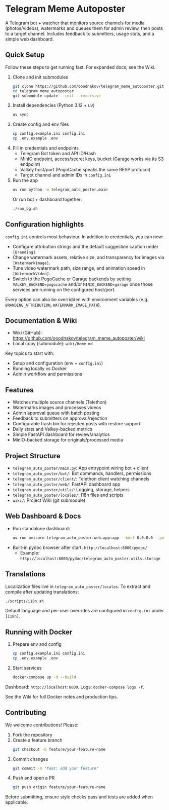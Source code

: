 # Telegram Meme Autoposter

A Telegram bot + watcher that monitors source channels for media (photos/videos), watermarks and queues them for admin review, then posts to a target channel. Includes feedback to submitters, usage stats, and a simple web dashboard.

## Quick Setup

Follow these steps to get running fast. For expanded docs, see the Wiki.

1. Clone and init submodules
   ```bash
   git clone https://github.com/ooodnakov/telegram_meme_autoposter.git
   cd telegram_meme_autoposter
   git submodule update --init --recursive
   ```
2. Install dependencies (Python 3.12 + uv)
   ```bash
   uv sync
   ```
3. Create config and env files
   ```bash
   cp config.example.ini config.ini
   cp .env.example .env
   ```
4. Fill in credentials and endpoints
   - Telegram Bot token and API ID/Hash
   - MinIO endpoint, access/secret keys, bucket (Garage works via its S3 endpoint)
   - Valkey host/port (PogoCache speaks the same RESP protocol)
   - Target channel and admin IDs in `config.ini`
5. Run the app
   ```bash
   uv run python -m telegram_auto_poster.main
   ```
   Or run bot + dashboard together:
   ```bash
   ./run_bg.sh
   ```

## Configuration highlights

`config.ini` controls most behaviour. In addition to credentials, you can now:

- Configure attribution strings and the default suggestion caption under `[Branding]`.
- Change watermark assets, relative size, and transparency for images via `[WatermarkImage]`.
- Tune video watermark path, size range, and animation speed in `[WatermarkVideo]`.
- Switch to the PogoCache or Garage backends by setting `VALKEY_BACKEND=pogocache`
  and/or `MINIO_BACKEND=garage` once those services are running on the configured
  host/port.

Every option can also be overridden with environment variables (e.g. `BRANDING_ATTRIBUTION`,
`WATERMARK_IMAGE_PATH`).

## Documentation & Wiki

- Wiki (GitHub): https://github.com/ooodnakov/telegram_meme_autoposter/wiki
- Local copy (submodule): `wiki/Home.md`

Key topics to start with:
- Setup and configuration (env + `config.ini`)
- Running locally vs Docker
- Admin workflow and permissions

## Features

- Watches multiple source channels (Telethon)
- Watermarks images and processes videos
- Admin approval queue with batch posting
- Feedback to submitters on approval/rejection
- Configurable trash bin for rejected posts with restore support
- Daily stats and Valkey-backed metrics
- Simple FastAPI dashboard for review/analytics
- MinIO-backed storage for originals/processed media

## Project Structure

- `telegram_auto_poster/main.py`: App entrypoint wiring bot + client
- `telegram_auto_poster/bot/`: Bot commands, handlers, permissions
- `telegram_auto_poster/client/`: Telethon client watching channels
- `telegram_auto_poster/web/`: FastAPI dashboard app
- `telegram_auto_poster/utils/`: Logging, storage, helpers
- `telegram_auto_poster/locales/`: I18n files and scripts
- `wiki/`: Project Wiki (git submodule)

## Web Dashboard & Docs

- Run standalone dashboard:
  ```bash
  uv run uvicorn telegram_auto_poster.web.app:app --host 0.0.0.0 --port 8000
  ```
- Built-in pydoc browser after start: `http://localhost:8000/pydoc/`
  - Example: `http://localhost:8000/pydoc/telegram_auto_poster.utils.storage`

## Translations

Localization files live in `telegram_auto_poster/locales`. To extract and compile after updating translations:

```bash
./scripts/i18n.sh
```

Default language and per-user overrides are configured in `config.ini` under `[I18n]`.

## Running with Docker

1. Prepare env and config
   ```bash
   cp config.example.ini config.ini
   cp .env.example .env
   ```
2. Start services
   ```bash
   docker-compose up -d --build
   ```

Dashboard: `http://localhost:8000`. Logs: `docker-compose logs -f`.

See the Wiki for full Docker notes and production tips.

## Contributing

We welcome contributions! Please:

1. Fork the repository
2. Create a feature branch
   ```bash
   git checkout -b feature/your-feature-name
   ```
3. Commit changes
   ```bash
   git commit -m "feat: add your feature"
   ```
4. Push and open a PR
   ```bash
   git push origin feature/your-feature-name
   ```

Before submitting, ensure style checks pass and tests are added when applicable.
